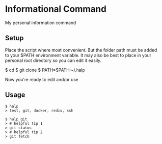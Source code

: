 # Informational Command

My personal information command

## Setup

Place the script where most convenient. But the folder path must be added to your $PATH environment variable. It may also be best to place in your personal root directory so you can edit it easily.

$ cd
$ git clone <repo>
$ PATH=$PATH:~/.halp

Now you're ready to edit and/or use

## Usage

```
$ halp
> test, git, docker, redis, ssh

$ halp git
> # helpful tip 1
> git status
> # helpful tip 2
> git fetch
```
